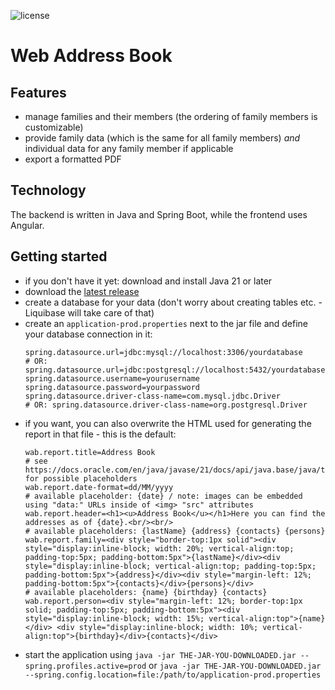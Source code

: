![license](https://img.shields.io/github/license/mathisdt/web-address-book.svg?style=flat)

# Web Address Book

## Features

- manage families and their members (the ordering of family members is customizable)
- provide family data (which is the same for all family members) _and_ individual data for any family member if applicable
- export a formatted PDF

## Technology

The backend is written in Java and Spring Boot, while the frontend uses Angular.

## Getting started

- if you don't have it yet: download and install Java 21 or later
- download the [latest release](https://github.com/mathisdt/web-address-book-enhanced/releases/latest)
- create a database for your data (don't worry about creating tables etc. - Liquibase will take care of that)
- create an `application-prod.properties` next to the jar file and define your database connection in it:
  ```
  spring.datasource.url=jdbc:mysql://localhost:3306/yourdatabase
  # OR: spring.datasource.url=jdbc:postgresql://localhost:5432/yourdatabase
  spring.datasource.username=yourusername
  spring.datasource.password=yourpassword
  spring.datasource.driver-class-name=com.mysql.jdbc.Driver
  # OR: spring.datasource.driver-class-name=org.postgresql.Driver
  ```
- if you want, you can also overwrite the HTML used for generating the report in that file - this is the default:
  ```
  wab.report.title=Address Book
  # see https://docs.oracle.com/en/java/javase/21/docs/api/java.base/java/time/format/DateTimeFormatter.html#patterns for possible placeholders
  wab.report.date-format=dd/MM/yyyy
  # available placeholder: {date} / note: images can be embedded using "data:" URLs inside of <img> "src" attributes
  wab.report.header=<h1><u>Address Book</u></h1>Here you can find the addresses as of {date}.<br/><br/>
  # available placeholders: {lastName} {address} {contacts} {persons}
  wab.report.family=<div style="border-top:1px solid"><div style="display:inline-block; width: 20%; vertical-align:top; padding-top:5px; padding-bottom:5px">{lastName}</div><div style="display:inline-block; vertical-align:top; padding-top:5px; padding-bottom:5px">{address}</div><div style="margin-left: 12%; padding-bottom:5px">{contacts}</div>{persons}</div>
  # available placeholders: {name} {birthday} {contacts}
  wab.report.person=<div style="margin-left: 12%; border-top:1px solid; padding-top:5px; padding-bottom:5px"><div style="display:inline-block; width: 15%; vertical-align:top">{name}</div> <div style="display:inline-block; width: 10%; vertical-align:top">{birthday}</div>{contacts}</div>
  ```
- start the application using `java -jar THE-JAR-YOU-DOWNLOADED.jar --spring.profiles.active=prod`
  or `java -jar THE-JAR-YOU-DOWNLOADED.jar --spring.config.location=file:/path/to/application-prod.properties`

